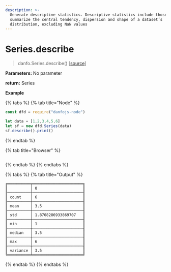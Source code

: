 ```yaml
---
description: >-
  Generate descriptive statistics. Descriptive statistics include those that
  summarize the central tendency, dispersion and shape of a dataset’s
  distribution, excluding NaN values
---
```


# Series.describe

> danfo.Series.describe() \[[source](https://github.com/opensource9ja/danfojs/blob/master/danfojs/src/core/series.js#L583)]

**Parameters:** No parameter

**return:** Series

**Example**

{% tabs %}
{% tab title="Node" %}
```javascript
const dfd = require("danfojs-node")

let data = [1,2,3,4,5,6]
let sf = new dfd.Series(data)
sf.describe().print()
```
{% endtab %}

{% tab title="Browser" %}
```
```
{% endtab %}
{% endtabs %}

{% tabs %}
{% tab title="Output" %}
```
╔══════════╤══════════════════════╗
║          │ 0                    ║
╟──────────┼──────────────────────╢
║ count    │ 6                    ║
╟──────────┼──────────────────────╢
║ mean     │ 3.5                  ║
╟──────────┼──────────────────────╢
║ std      │ 1.8708286933869707   ║
╟──────────┼──────────────────────╢
║ min      │ 1                    ║
╟──────────┼──────────────────────╢
║ median   │ 3.5                  ║
╟──────────┼──────────────────────╢
║ max      │ 6                    ║
╟──────────┼──────────────────────╢
║ variance │ 3.5                  ║
╚══════════╧══════════════════════╝
```
{% endtab %}
{% endtabs %}
